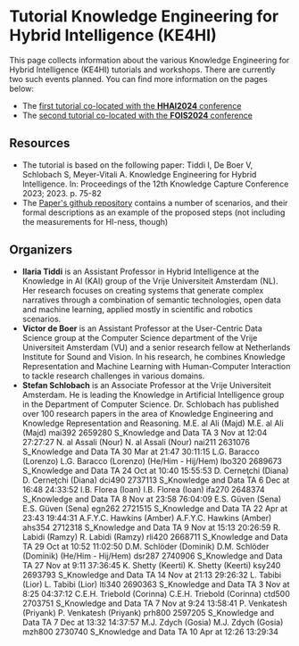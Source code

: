 # Tutorial Knowledge Engineering for Hybrid Intelligence (KE4HI)

This page collects information about the various Knowledge Engineering for Hybrid Intelligence (KE4HI) tutorials and workshops. There are currently two such events planned. You can find more information on the pages below:

- The [first tutorial co-located with the **HHAI2024** conference](atHHAI.md)
- The [second tutorial co-located with the **FOIS2024** conference](atFOIS.md)


## Resources
- The tutorial is based on the following paper:  Tiddi I, De Boer V, Schlobach S, Meyer-Vitali A. Knowledge Engineering for Hybrid Intelligence. In:
Proceedings of the 12th Knowledge Capture Conference 2023; 2023. p. 75-82
- The [Paper's github repository](https://github.com/kmitd/HI-CommonKADS) contains a number of scenarios, and their formal descriptions as an example of the proposed steps (not including the measurements for HI-ness, though)

## Organizers

- **Ilaria Tiddi** is an Assistant Professor in Hybrid Intelligence at the Knowledge in AI (KAI) group of the Vrije Universiteit Amsterdam (NL). Her research focuses on creating systems that generate complex narratives through a combination of semantic technologies, open data and machine learning, applied mostly in scientific and robotics scenarios.
- **Victor de Boer** is an Assistant Professor at the User-Centric Data Science group at the Computer Science department of the Vrije Universiteit Amsterdam (VU) and a senior research fellow at Netherlands Institute for Sound and Vision. In his research, he combines Knowledge Representation and Machine Learning with Human-Computer Interaction to tackle research challenges in various domains.
- **Stefan Schlobach** is an Associate Professor at the Vrije Universiteit Amsterdam. He is leading the Knowledge in Artificial Intelligence group in the Department of Computer Science. Dr. Schlobach has published over 100 research papers in the area of Knowledge Engineering and Knowledge Representation and Reasoning. 
M.E. al Ali (Majd)
M.E. al Ali (Majd)	mai392	2659280	
S_Knowledge and Data
TA
3 Nov at 12:04
27:27:27
N. al Assali (Nour)
N. al Assali (Nour)	nai211	2631076	
S_Knowledge and Data
TA
30 Mar at 21:47
30:11:15
L.G. Baracco (Lorenzo)
L.G. Baracco (Lorenzo) (He/Him - Hij/Hem)	lbo320	2689673	
S_Knowledge and Data
TA
24 Oct at 10:40
15:55:53
D. Cerneţchi (Diana)
D. Cerneţchi (Diana)	dci490	2737113	
S_Knowledge and Data
TA
6 Dec at 16:48
24:33:52
I.B. Florea (Ioan)
I.B. Florea (Ioan)	ifa270	2648374	
S_Knowledge and Data
TA
8 Nov at 23:58
76:04:09
E.S. Güven (Sena)
E.S. Güven (Sena)	egn262	2721515	
S_Knowledge and Data
TA
22 Apr at 23:43
19:44:31
A.F.Y.C. Hawkins (Amber)
A.F.Y.C. Hawkins (Amber)	ahs354	2712318	
S_Knowledge and Data
TA
9 Nov at 15:13
20:26:59
R. Labidi (Ramzy)
R. Labidi (Ramzy)	rli420	2668711	
S_Knowledge and Data
TA
29 Oct at 10:52
11:02:50
D.M. Schlöder (Dominik)
D.M. Schlöder (Dominik) (He/Him - Hij/Hem)	dsr287	2740906	
S_Knowledge and Data
TA
27 Nov at 9:11
37:36:45
K. Shetty (Keerti)
K. Shetty (Keerti)	ksy240	2693793	
S_Knowledge and Data
TA
14 Nov at 21:13
29:26:32
L. Tabibi (Lior)
L. Tabibi (Lior)	lti340	2690363	
S_Knowledge and Data
TA
3 Nov at 8:25
04:37:12
C.E.H. Triebold (Corinna)
C.E.H. Triebold (Corinna)	ctd500	2703751	
S_Knowledge and Data
TA
7 Nov at 9:24
13:58:41
P. Venkatesh (Priyank)
P. Venkatesh (Priyank)	prh800	2597205	
S_Knowledge and Data
TA
7 Dec at 13:32
14:37:57
M.J. Zdych (Gosia)
M.J. Zdych (Gosia)	mzh800	2730740	
S_Knowledge and Data
TA
10 Apr at 12:26
13:29:34
